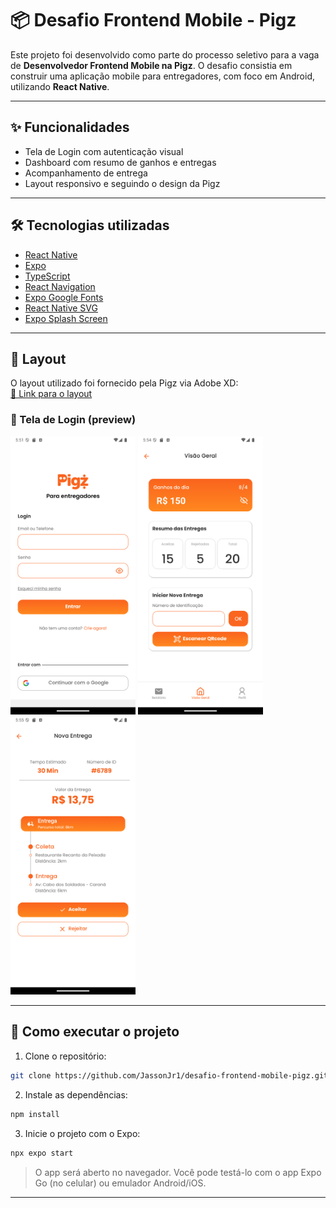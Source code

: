 # 📦 Desafio Frontend Mobile - Pigz

Este projeto foi desenvolvido como parte do processo seletivo para a vaga de **Desenvolvedor Frontend Mobile na Pigz**. O desafio consistia em construir uma aplicação mobile para entregadores, com foco em Android, utilizando **React Native**.

---

## ✨ Funcionalidades

- Tela de Login com autenticação visual
- Dashboard com resumo de ganhos e entregas
- Acompanhamento de entrega
- Layout responsivo e seguindo o design da Pigz

---

## 🛠️ Tecnologias utilizadas

- [React Native](https://reactnative.dev/)
- [Expo](https://expo.dev/)
- [TypeScript](https://www.typescriptlang.org/)
- [React Navigation](https://reactnavigation.org/)
- [Expo Google Fonts](https://docs.expo.dev/guides/using-custom-fonts/)
- [React Native SVG](https://github.com/software-mansion/react-native-svg)
- [Expo Splash Screen](https://docs.expo.dev/versions/latest/sdk/splash-screen/)

---

## 📱 Layout

O layout utilizado foi fornecido pela Pigz via Adobe XD:  
[🔗 Link para o layout](https://xd.adobe.com/view/aa9d5857-660a-48ea-82e0-cf7766754949-ffce/specs/)

### 🔻 Tela de Login (preview)

<p float="left">
 <img src="./screenshots/login.png" width="200" />
<img src="./screenshots/Dashboard.png" width="200" />
<img src="./screenshots/Entrega.png" width="200" />
</p>

---

## 🚀 Como executar o projeto

1. Clone o repositório:

```bash
git clone https://github.com/JassonJr1/desafio-frontend-mobile-pigz.git
```

2. Instale as dependências:

```bash
npm install
```

3. Inicie o projeto com o Expo:

```bash
npx expo start
```

> O app será aberto no navegador. Você pode testá-lo com o app Expo Go (no celular) ou emulador Android/iOS.

---
